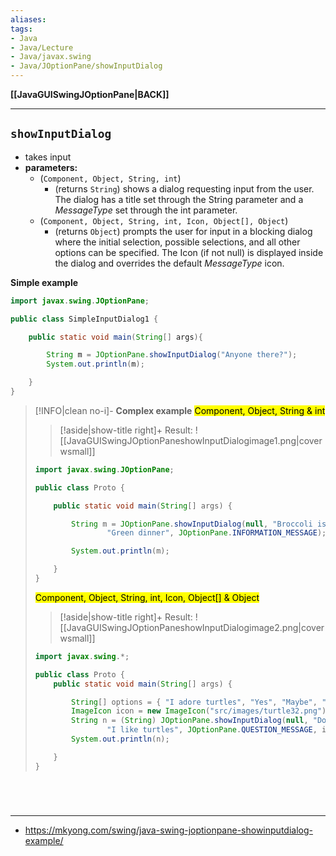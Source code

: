 ```yaml
---
aliases:
tags:
- Java
- Java/Lecture
- Java/javax.swing
- Java/JOptionPane/showInputDialog
---
```

**[[JavaGUISwingJOptionPane|BACK]]**

---
## `showInputDialog`
- takes input
- **parameters:**
	- (`Component, Object, String, int`)
		- (returns `String`) shows a dialog requesting input from the user. The dialog has a title set through the String parameter and a *MessageType* set through the int parameter.
	- (`Component, Object, String, int, Icon, Object[], Object`)
		- (returns `Object`) prompts the user for input in a blocking dialog where the initial selection, possible selections, and all other options can be specified. The Icon (if not null) is displayed inside the dialog and overrides the default *MessageType* icon.

**Simple example**
```java
import javax.swing.JOptionPane;

public class SimpleInputDialog1 {

    public static void main(String[] args){

        String m = JOptionPane.showInputDialog("Anyone there?");
        System.out.println(m);

    }
}
```

>[!INFO|clean no-i]- **Complex example**
> <mark class="hltr-blue">Component, Object, String & int</mark>
>
>>[!aside|show-title right]+ Result:
>> ![[JavaGUISwingJOptionPaneshowInputDialogimage1.png|cover wsmall]]
>
> ```java
> import javax.swing.JOptionPane;
> 
> public class Proto {
> 
>     public static void main(String[] args) {
> 
>         String m = JOptionPane.showInputDialog(null, "Broccoli is tasty!",
>                 "Green dinner", JOptionPane.INFORMATION_MESSAGE);
> 
>         System.out.println(m);
> 
>     }
> }
> ```
> <mark class="hltr-blue">Component, Object, String, int, Icon, Object[] & Object</mark>
> 
>>[!aside|show-title right]+ Result:
>>![[JavaGUISwingJOptionPaneshowInputDialogimage2.png|cover wsmall]]
>
> ```java
> import javax.swing.*;
> 
> public class Proto {
>     public static void main(String[] args) {
> 
>         String[] options = { "I adore turtles", "Yes", "Maybe", "Urm...", "No", "Hate them" };
>         ImageIcon icon = new ImageIcon("src/images/turtle32.png");
>         String n = (String) JOptionPane.showInputDialog(null, "Do you like turtles??",
>                 "I like turtles", JOptionPane.QUESTION_MESSAGE, icon, options, options[2]);
>         System.out.println(n);
> 
>     }
> }
> ```

<br>

# 
---
- https://mkyong.com/swing/java-swing-joptionpane-showinputdialog-example/